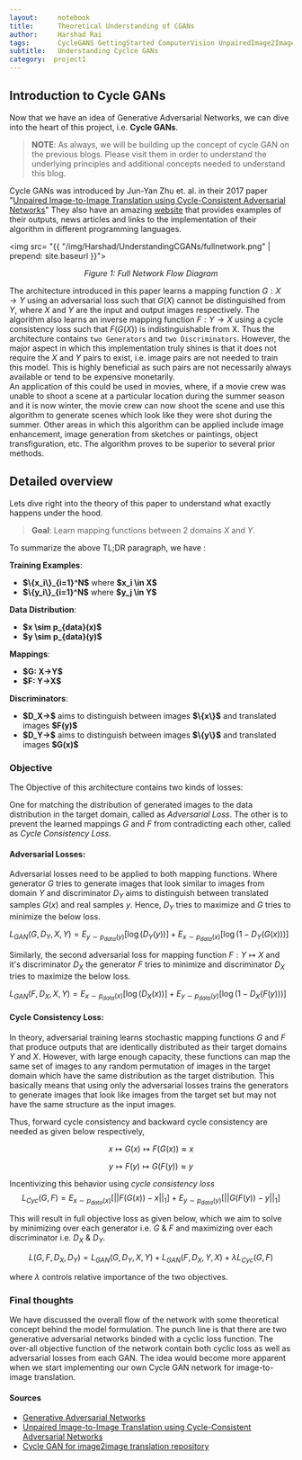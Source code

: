```yaml
---
layout:     notebook
title:      Theoretical Understanding of CGANs 
author:     Harshad Rai
tags:       CycleGANS GettingStarted ComputerVision UnpairedImage2Image ImagetoImage Image2Image Theory
subtitle:   Understanding Cyclce GANs
category:  project1
---
```



## Introduction to Cycle GANs
Now that we have an idea of Generative Adversarial Networks, we can dive into the heart of this project, i.e. <b>Cycle GANs</b>.  

> **NOTE**: As always, we will be building up the concept of cycle GAN on the previous blogs. Please visit them in order to understand the underlying principles and additional concepts needed to understand this blog. 



Cycle GANs was introduced by Jun-Yan Zhu et. al. in their 2017 paper "[Unpaired Image-to-Image Translation using Cycle-Consistent Adversarial Networks](https://arxiv.org/abs/1703.10593)" 
They also have an amazing [website](https://junyanz.github.io/CycleGAN/) that provides examples of their outputs, news articles and links to the implementation of their algorithm in different programming languages.



<img src= "{{ "/img/Harshad/UnderstandingCGANs/fullnetwork.png" | prepend: site.baseurl }}">

<center><em>Figure 1: Full Network Flow Diagram</em></center>

The architecture introduced in this paper learns a mapping function $G: X→Y$ using an adversarial loss such that $G(X)$ cannot be distinguished from $Y$, where $X$ and $Y$ are the input and output images respectively.   The algorithm also learns an inverse mapping function $F: Y→X$ using a cycle consistency loss such that $F(G(X))$ is indistinguishable from X. Thus the architecture contains `two Generators` and `two Discriminators`. However, the major aspect in which this implementation truly shines is that it does not require the $X$ and $Y$ pairs to exist, i.e. image pairs are not needed to train this model.  This is highly beneficial as such pairs are not necessarily always available or tend to be expensive monetarily.  
An application of this could be used in movies, where, if a movie crew was unable to shoot a scene at a particular location during the summer season and it is now winter, the movie crew can now shoot the scene and use this algorithm to generate scenes which look like they were shot during the summer. Other areas in which this algorithm can be applied include image enhancement, image generation from sketches or paintings, object transfiguration, etc. The algorithm proves to be superior to several prior methods.



## Detailed overview

Lets dive right into the theory of this paper to understand what exactly happens under the hood.

>  **Goal**: Learn mapping functions between 2 domains $X$ and $Y$.  

To summarize the above TL;DR paragraph, we have :

<b>Training Examples</b>: 
<ul>
    <li> <b>$\{x_i\}_{i=1}^N$</b> where <b>$x_i \in X$</b> </li>
    <li> <b>$\{y_i\}_{i=1}^N$</b> where <b>$y_j \in Y$</b> </li>
    </ul>
<b>Data Distribution</b>: 
<ul>
    <li> <b>$x \sim p_{data}(x)$</b> </li>
    <li> <b>$y \sim p_{data}(y)$</b> </li>
    </ul>
<b>Mappings</b>:
<ul>
    <li> <b>$G: X→Y$</b> </li>
    <li> <b>$F: Y→X$</b> </li>
    </ul>
<b>Discriminators</b>:
<ul>
    <li><b>$D_X→$</b> aims to distinguish between images <b>$\{x\}$</b> and translated images <b>$F(y)$</b> </li>
    <li><b>$D_Y→$</b> aims to distinguish between images <b>$\{y\}$</b> and translated images <b>$G(x)$</b> </li>
    </ul>



### Objective

The Objective of this architecture contains two kinds of losses: 

One for matching the distribution of generated images to the data distribution in the target domain, called as *Adversarial Loss*. The other is to prevent the learned mappings $G$ and $F$ from contradicting each other, called as *Cycle Consistency Loss*.



#### Adversarial Losses:

Adversarial losses need to be applied to both mapping functions. Where generator $G$ tries to generate images that look similar to images from domain $Y$ and discriminator $D_Y$ aims to distinguish between translated samples $G(x)$ and real samples $y$. Hence, $D_Y$ tries to maximize and $G$ tries to minimize the below loss. 

$L_{GAN}(G,D_Y,X,Y)= E_{y \sim p_{data}(y)}[\log(D_Y(y))] + E_{x \sim p_{data}(x)}[\log(1-D_Y( G( x ) ) )]$ 



Similarly, the second adversarial loss for mapping function $F: Y \mapsto X$ and it's discriminator $D_X$ the generator $F$ tries to minimize and discriminator $D_X$ tries to maximize the below loss.

$L_{GAN}(F,D_X,X,Y)= E_{x \sim p_{data}(x)}[\log(D_X(x))] + E_{y \sim p_{data}(y)}[\log(1-D_X( F( y ) ) )]$



#### Cycle Consistency Loss:

In theory, adversarial training learns stochastic mapping functions $G$ and $F$ that produce outputs that are identically distributed as their target domains $Y$ and $X$.
However, with large enough capacity, these functions can map the same set of images to any random permutation of images in the target domain which have the same distribution as the target distribution. This basically means that using only the adversarial losses trains the generators to generate images that look like images from the target set but may not have the same structure as the input images.  

Thus, forward cycle consistency and backward cycle consistency are needed as given below respectively,

$$ x \mapsto G(x) \mapsto F(G(x)) \approx x$$

$$ y \mapsto F(y) \mapsto G(F(y)) \approx y$$



Incentivizing this behavior using *cycle consistency loss*
$$L_{Cyc}(G,F) = E_{x \sim p_{data}(x)}[||F(G(x))-x||_1] + E_{y \sim p_{data}(y)}[||G(F(y))-y||_1]$$



This will result in full objective loss as given below, which we aim to solve by minimizing over each generator i.e. $G$ & $F$ and maximizing over each discriminator i.e. $D_X$ & $D_Y$.

$$L(G,F,D_X,D_Y) = L_{GAN}(G,D_Y,X,Y) + L_{GAN}(F,D_X,Y,X) + \lambda L_{Cyc}(G,F)$$

where $\lambda$ controls relative importance of the two objectives.



### Final thoughts

We have discussed the overall flow of the network with some theoretical concept behind the model formulation. The punch line is that there are two generative adversarial networks binded with a cyclic loss function. The over-all objective function of the network contain both cyclic loss as well as adversarial losses from each GAN. The idea would become more apparent when we start implementing our own Cycle GAN network for image-to-image translation. 



#### Sources

- [Generative Adversarial Networks](https://arxiv.org/abs/1406.2661)
- [Unpaired Image-to-Image Translation using Cycle-Consistent Adversarial Networks](https://arxiv.org/abs/1703.10593)
- [Cycle GAN for image2image translation repository](https://junyanz.github.io/CycleGAN/)